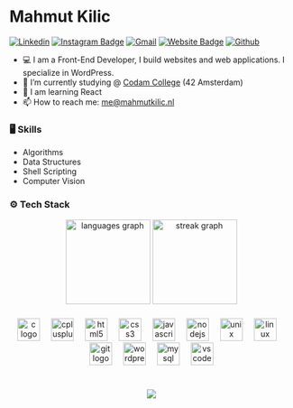 # Mahmut Kilic



[![Linkedin](https://img.shields.io/badge/-LinkedIn-blue?style=flat&logo=Linkedin&logoColor=white)](https://www.linkedin.com/in/mahmutsedatkilic/)
[![Instagram Badge](https://img.shields.io/badge/-Instagram-purple?logo=instagram&logoColor=white&link=https://instagram.com/hetzwaard/)](https://www.instagram.com/hetzwaard)
[![Gmail](https://img.shields.io/badge/-Gmail-c14438?style=flat&logo=Gmail&logoColor=white)](mailto:me@mahmutkilic.nl)
[![Website Badge](https://img.shields.io/badge/-Website-c14438?style=flat&logo=Google-Chrome&logoColor=white&link=mahmutkilic.nl)](mahmutkilic.nl)
[![Github](https://img.shields.io/github/followers/hetzwaard?label=Follow&style=social)](https://github.com/hetzwaard)

- 💻 I am a Front-End Developer, I build websites and web applications. I specialize in WordPress.
- 🤔 I’m currently studying @ [Codam College](https://codam.nl) (42 Amsterdam) 
- 🌱 I am learning React
- 📫 How to reach me: me@mahmutkilic.nl


### 🖥 Skills

- Algorithms
- Data Structures
- Shell Scripting
- Computer Vision
### ⚙️ Tech Stack

<div align="center">
  <img src="https://github-readme-stats.vercel.app/api/top-langs?username=hetzwaard&locale=en&hide_title=false&layout=compact&card_width=320&langs_count=5&theme=dark&hide_border=false&order=2" height="150" alt="languages graph"  />
  <img src="https://streak-stats.demolab.com?user=hetzwaard&locale=en&mode=daily&theme=dark&hide_border=false&border_radius=5&order=3" height="150" alt="streak graph"  />
</div>

###

<div align="center">
  <img src="https://cdn.jsdelivr.net/gh/devicons/devicon/icons/c/c-original.svg" height="40" alt="c logo"  />
  <img width="12" />
  <img src="https://cdn.jsdelivr.net/gh/devicons/devicon/icons/cplusplus/cplusplus-original.svg" height="40" alt="cplusplus logo"  />
  <img width="12" />
  <img src="https://cdn.jsdelivr.net/gh/devicons/devicon/icons/html5/html5-original.svg" height="40" alt="html5 logo"  />
  <img width="12" />
  <img src="https://cdn.jsdelivr.net/gh/devicons/devicon/icons/css3/css3-original.svg" height="40" alt="css3 logo"  />
  <img width="12" />
  <img src="https://cdn.jsdelivr.net/gh/devicons/devicon/icons/javascript/javascript-original.svg" height="40" alt="javascript logo"  />
  <img width="12" />
  <img src="https://cdn.jsdelivr.net/gh/devicons/devicon/icons/nodejs/nodejs-original.svg" height="40" alt="nodejs logo"  />
  <img width="12" />
  <img src="https://cdn.jsdelivr.net/gh/devicons/devicon/icons/unix/unix-original.svg" height="40" alt="unix logo"  />
  <img width="12" />
  <img src="https://cdn.jsdelivr.net/gh/devicons/devicon/icons/linux/linux-original.svg" height="40" alt="linux logo"  />
  <img width="12" />
  <img src="https://cdn.jsdelivr.net/gh/devicons/devicon/icons/git/git-original.svg" height="40" alt="git logo"  />
  <img width="12" />
  <img src="https://cdn.jsdelivr.net/gh/devicons/devicon/icons/wordpress/wordpress-original.svg" height="40" alt="wordpress logo"  />
  <img width="12" />
  <img src="https://cdn.jsdelivr.net/gh/devicons/devicon/icons/mysql/mysql-original.svg" height="40" alt="mysql logo"  />
  <img width="12" />
  <img src="https://cdn.jsdelivr.net/gh/devicons/devicon/icons/vscode/vscode-original.svg" height="40" alt="vscode logo"  />
</div>

###

<br clear="both">

<div align="center">
  <img src="https://profile-counter.glitch.me/hetzwaard/count.svg?"  />
</div>

###
